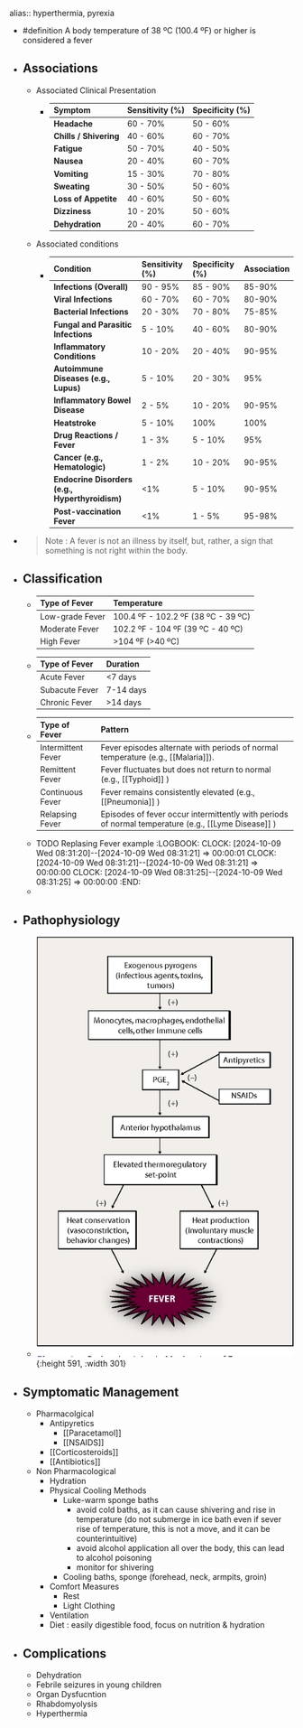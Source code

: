 alias:: hyperthermia, pyrexia

- #definition A body temperature of 38 ºC (100.4 ºF) or higher is considered a fever
- ## Associations
	- Associated Clinical Presentation
		- | **Symptom**            | **Sensitivity (%)** | **Specificity (%)** |
		  | ---------------------- | ------------------- | ------------------- |
		  | **Headache**           | 60 - 70%            | 50 - 60%            |
		  | **Chills / Shivering** | 40 - 60%            | 60 - 70%            |
		  | **Fatigue**            | 50 - 70%            | 40 - 50%            |
		  | **Nausea**             | 20 - 40%            | 60 - 70%            |
		  | **Vomiting**           | 15 - 30%            | 70 - 80%            |
		  | **Sweating**           | 30 - 50%            | 50 - 60%            |
		  | **Loss of Appetite**   | 40 - 60%            | 50 - 60%            |
		  | **Dizziness**          | 10 - 20%            | 50 - 60%            |
		  | **Dehydration**        | 20 - 40%            | 60 - 70%            |
	- Associated conditions
		- | **Condition**                                   | **Sensitivity (%)** | **Specificity (%)** | **Association** |
		  | ----------------------------------------------- | ------------------- | ------------------- | --------------- |
		  | **Infections (Overall)**                        | 90 - 95%            | 85 - 90%            | 85-90%          |
		  | **Viral Infections**                            | 60 - 70%            | 60 - 70%            | 80-90%          |
		  | **Bacterial Infections**                        | 20 - 30%            | 70 - 80%            | 75-85%          |
		  | **Fungal and Parasitic Infections**             | 5 - 10%             | 40 - 60%            | 80-90%          |
		  | **Inflammatory Conditions**                     | 10 - 20%            | 20 - 40%            | 90-95%          |
		  | **Autoimmune Diseases (e.g., Lupus)**           | 5 - 10%             | 20 - 30%            | 95%             |
		  | **Inflammatory Bowel Disease**                  | 2 - 5%              | 10 - 20%            | 90-95%          |
		  | **Heatstroke**                                  | 5 - 10%             | 100%                | 100%            |
		  | **Drug Reactions / Fever**                      | 1 - 3%              | 5 - 10%             | 95%             |
		  | **Cancer (e.g., Hematologic)**                  | 1 - 2%              | 10 - 20%            | 90-95%          |
		  | **Endocrine Disorders (e.g., Hyperthyroidism)** | <1%                 | 5 - 10%             | 90-95%          |
		  | **Post-vaccination Fever**                      | <1%                 | 1 - 5%              | 95-98%          |
- > Note : A fever is not an illness by itself, but, rather, a sign that something is not right within the body.
- ## Classification
	- | Type of Fever   | Temperature                         |
	  | --------------- | ----------------------------------- |
	  | Low-grade Fever | 100.4 ºF - 102.2 ºF (38 ºC - 39 ºC) |
	  | Moderate Fever  | 102.2 ºF - 104 ºF (39 ºC - 40 ºC)   |
	  | High Fever      | >104 ºF (>40 ºC)                    |
	- | Type of Fever  | Duration  |
	  | -------------- | --------- |
	  | Acute Fever    | <7 days   |
	  | Subacute Fever | 7-14 days |
	  | Chronic Fever  | >14 days  |
	- | Type of Fever      | Pattern                                                                                             |
	  | ------------------ | --------------------------------------------------------------------------------------------------- |
	  | Intermittent Fever | Fever episodes alternate with periods of normal temperature (e.g., [[Malaria]]).                    |
	  | Remittent Fever    | Fever fluctuates but does not return to normal (e.g., [[Typhoid]] )                                 |
	  | Continuous Fever   | Fever remains consistently elevated (e.g., [[Pneumonia]] )                                          |
	  | Relapsing Fever    | Episodes of fever occur intermittently with periods of normal temperature (e.g., [[Lyme Disease]] ) |
	- TODO Replasing Fever example
	  :LOGBOOK:
	  CLOCK: [2024-10-09 Wed 08:31:20]--[2024-10-09 Wed 08:31:21] => 00:00:01
	  CLOCK: [2024-10-09 Wed 08:31:21]--[2024-10-09 Wed 08:31:21] => 00:00:00
	  CLOCK: [2024-10-09 Wed 08:31:25]--[2024-10-09 Wed 08:31:25] => 00:00:00
	  :END:
	-
- ## Pathophysiology
	- ![2-Figure1-1.png](../assets/2-Figure1-1_1728441460583_0.png){:height 591, :width 301}
- ## Symptomatic Management
	- Pharmacolgical
		- Antipyretics
			- [[Paracetamol]]
			- [[NSAIDS]]
		- [[Corticosteroids]]
		- [[Antibiotics]]
	- Non Pharmacological
		- Hydration
		- Physical Cooling Methods
			- Luke-warm sponge baths
				- avoid cold baths, as it can cause shivering and rise in temperature (do not submerge in ice bath even if sever rise of temperature, this is not a move, and it can be counterintuitive)
				- avoid alcohol application all over the body, this can lead to alcohol poisoning
				- monitor for shivering
			- Cooling baths, sponge (forehead, neck, armpits, groin)
		- Comfort Measures
			- Rest
			- Light Clothing
		- Ventilation
		- Diet : easily digestible food, focus on nutrition & hydration
- ## Complications
	- Dehydration
	- Febrile seizures in young children
	- Organ Dysfucntion
	- Rhabdomyolysis
	- Hyperthermia